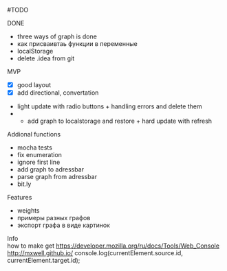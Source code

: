 #TODO

DONE
* three ways of graph is done
* как присваивтаь функции в переменные
* localStorage
* delete .idea from git

MVP

* [x] good layout
* [x] add directional, convertation
* light update with radio buttons + handling errors and delete them
* * add graph to localstorage and restore + hard update with refresh

Addional functions
* mocha tests
* fix enumeration
* ignore first line
* add graph to adressbar
* parse graph from adressbar 
* bit.ly 
 
Features

* weights
* примеры разных графов
* экспорт графа в виде картинок

Info <br>
how to make get 
https://developer.mozilla.org/ru/docs/Tools/Web_Console
http://mxwell.github.io/
console.log(currentElement.source.id, currentElement.target.id);













